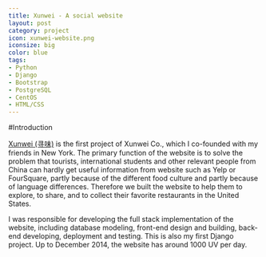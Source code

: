 ```yaml
---
title: Xunwei - A social website
layout: post
category: project
icon: xunwei-website.png
iconsize: big
color: blue
tags:
- Python
- Django
- Bootstrap
- PostgreSQL
- CentOS
- HTML/CSS
---
```



#Introduction

[Xunwei (寻味)][1] is the first project of Xunwei Co., which I co-founded with my friends in New York. The primary function of the website is to solve the problem that tourists, international students and other relevant people from China can hardly get useful information from website such as Yelp or FourSquare, partly because of the different food culture and partly because of language differences. Therefore we built the website to help them to explore, to share, and to collect their favorite restaurants in the United States.

I was responsible for developing the full stack implementation of the website, including database modeling, front-end design and building, back-end developing, deployment and testing. This is also my first Django project. Up to December 2014, the website has around 1000 UV per day.

[1]:http://www.xun-wei.com/
[2]:http://getbootstrap.com/
[3]:https://www.mapbox.com/
[4]:https://www.webfaction.com
